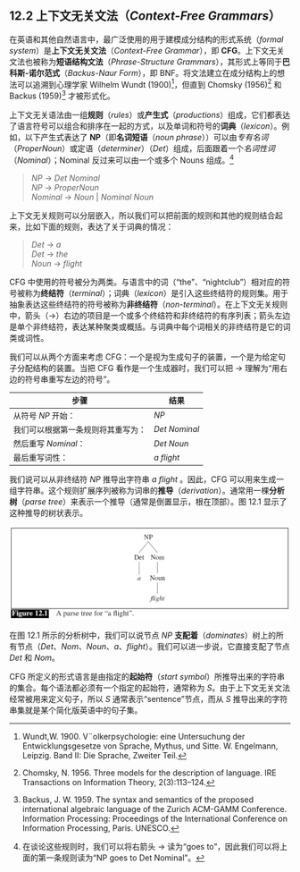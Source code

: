 ## 12.2 上下文无关文法（*Context-Free Grammars*）

在英语和其他自然语言中，最广泛使用的用于建模成分结构的形式系统（*formal system*）是**上下文无关文法**（*Context-Free Grammar*），即 **CFG**。上下文无关文法也被称为**短语结构文法**（*Phrase-Structure Grammars*），其形式上等同于**巴科斯-诺尔范式**（*Backus-Naur Form*），即 BNF。将文法建立在成分结构上的想法可以追溯到心理学家 Wilhelm Wundt (1900)[^1]，但直到 Chomsky (1956)[^2] 和 Backus (1959)[^3] 才被形式化。

上下文无关语法由一组**规则**（*rules*）或**产生式**（*productions*）组成，它们都表达了语言符号可以组合和排序在一起的方式，以及单词和符号的**词典**（*lexicon*）。例如，以下产生式表达了 **NP**（即**名词短语**（*noun phrase*））可以由*专有名词*（*ProperNoun*）或定语（*determiner*）（*Det*）组成，后面跟着一个*名词性词*（*Nominal*）；Nominal 反过来可以由一个或多个 Nouns 组成。[^4]

> *NP* $\rightarrow$ *Det Nominal*  
> *NP* $\rightarrow$ *ProperNoun*  
> *Nominal* $\rightarrow$ *Noun* | *Nominal Noun*  

上下文无关规则可以分层嵌入，所以我们可以把前面的规则和其他的规则结合起来，比如下面的规则，表达了关于词典的情况：

> *Det* $\rightarrow$ *a*  
> *Det* $\rightarrow$ *the*  
> *Noun* $\rightarrow$ *flight*  

CFG 中使用的符号被分为两类。与语言中的词（“the”、“nightclub”）相对应的符号被称为**终结符**（*terminal*）；词典（*lexicon*）是引入这些终结符的规则集。用于抽象表达这些终结符的符号被称为**非终结符**（*non-terminal*）。在上下文无关规则中，箭头（$\rightarrow$）右边的项目是一个或多个终结符和非终结符的有序列表；箭头左边是单个非终结符，表达某种聚类或概括。与词典中每个词相关的非终结符是它的词类或词性。

我们可以从两个方面来考虑 CFG：一个是视为生成句子的装置，一个是为给定句子分配结构的装置。当把 CFG 看作是一个生成器时，我们可以把 $\rightarrow$ 理解为“用右边的符号串重写左边的符号”。

|步骤|结果|
|---|---|
|从符号 *NP* 开始：|*NP*|
|我们可以根据第一条规则将其重写为：|*Det Nominal*|
|然后重写 *Nominal*：|*Det Noun*|
|最后重写词性：|*a flight*|

我们说可以从非终结符 *NP* 推导出字符串 *a flight* 。因此，CFG 可以用来生成一组字符串。这个规则扩展序列被称为词串的**推导**（*derivation*）。通常用一棵**分析树**（*parse tree*）来表示一个推导（通常是倒置显示，根在顶部）。图 12.1 显示了这种推导的树状表示。

![图 12.1](assets/fig12.1.png)

在图 12.1 所示的分析树中，我们可以说节点 *NP* **支配着**（*dominates*）树上的所有节点（*Det*、*Nom*、*Noun*、*a*、*flight*）。我们可以进一步说，它直接支配了节点 *Det* 和 *Nom*。

CFG 所定义的形式语言是由指定的**起始符**（*start symbol*）所推导出来的字符串的集合。每个语法都必须有一个指定的起始符，通常称为 *S*。由于上下文无关文法经常被用来定义句子，所以 *S* 通常表示“sentence”节点，而从 *S* 推导出来的字符串集就是某个简化版英语中的句子集。

[^1]: Wundt,W. 1900. V¨olkerpsychologie: eine Untersuchung der Entwicklungsgesetze von Sprache, Mythus, und Sitte. W. Engelmann, Leipzig. Band II: Die Sprache, Zweiter Teil.
[^2]: Chomsky, N. 1956. Three models for the description of language. IRE Transactions on Information Theory, 2(3):113–124.
[^3]: Backus, J. W. 1959. The syntax and semantics of the proposed international algebraic language of the Zurich ACM-GAMM Conference. Information Processing: Proceedings of the International Conference on Information Processing, Paris. UNESCO.
[^4]: 在谈论这些规则时，我们可以将右箭头 $\rightarrow$ 读为“goes to”，因此我们可以将上面的第一条规则读为“NP goes to Det Nominal”。
